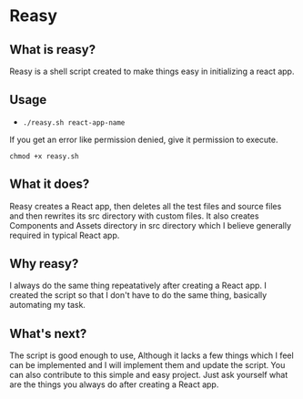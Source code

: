 # Reasy

## What is reasy?
Reasy is a shell script created to make things easy in initializing a react app.

## Usage 
<ul>
  <li><code>./reasy.sh react-app-name</code></li>
</ul>

If you get an error like permission denied, give it permission to execute. <br>

<code>chmod +x reasy.sh</code>

## What it does?
Reasy creates a React app, then deletes all the test files and source files and then rewrites its src directory with custom files. 
It also creates Components and Assets directory in src directory which I believe generally required in typical React app.

## Why reasy?
I always do the same thing repeatatively after creating a React app. I created the script so that I don't have to do the same thing, basically automating my task.

## What's next?
The script is good enough to use, Although it lacks a few things which I feel can be implemented and I will implement them and update the script. You can also contribute to this simple and easy project. 
Just ask yourself what are the things you always do after creating a React app.
